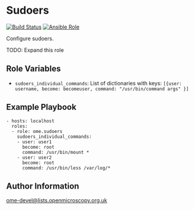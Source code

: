 Sudoers
=======

[![Build Status](https://travis-ci.org/ome/ansible-role-sudoers.svg)](https://travis-ci.org/ome/ansible-role-sudoers)
[![Ansible Role](https://img.shields.io/ansible/role/41407.svg)](https://galaxy.ansible.com/ome/sudoers/)

Configure sudoers.

TODO: Expand this role


Role Variables
--------------

- `sudoers_individual_commands`: List of dictionaries with keys: `[{user: username, become: becomeuser, command: "/usr/bin/command args" }]`


Example Playbook
----------------

    - hosts: localhost
      roles:
      - role: ome.sudoers
        sudoers_individual_commands:
        - user: user1
          become: root
          command: /usr/bin/mount *
        - user: user2
          become: root
          command: /usr/bin/less /var/log/*


Author Information
------------------

ome-devel@lists.openmicroscopy.org.uk
